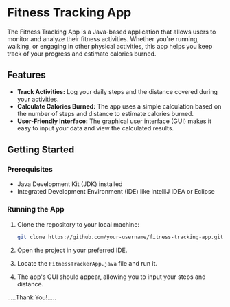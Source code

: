 # Fitness Tracking App

The Fitness Tracking App is a Java-based application that allows users to monitor and analyze their fitness activities. Whether you're running, walking, or engaging in other physical activities, this app helps you keep track of your progress and estimate calories burned.

## Features

- **Track Activities:** Log your daily steps and the distance covered during your activities.
- **Calculate Calories Burned:** The app uses a simple calculation based on the number of steps and distance to estimate calories burned.
- **User-Friendly Interface:** The graphical user interface (GUI) makes it easy to input your data and view the calculated results.

## Getting Started

### Prerequisites

- Java Development Kit (JDK) installed
- Integrated Development Environment (IDE) like IntelliJ IDEA or Eclipse

### Running the App

1. Clone the repository to your local machine:

    ```bash
    git clone https://github.com/your-username/fitness-tracking-app.git
    ```
2. Open the project in your preferred IDE.
3. Locate the `FitnessTrackerApp.java` file and run it.
4. The app's GUI should appear, allowing you to input your steps and distance.

.....Thank You!.....
